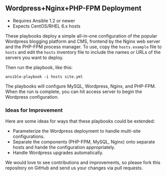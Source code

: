 ## Wordpress+Nginx+PHP-FPM Deployment

- Requires Ansible 1.2 or newer
- Expects CentOS/RHEL 6.x hosts

These playbooks deploy a simple all-in-one configuration of the popular
Wordpress blogging platform and CMS, frontend by the Nginx web server and the
PHP-FPM process manager. To use, copy the `hosts.example` file to `hosts` and 
edit the `hosts` inventory file to include the names or URLs of the servers
you want to deploy.

Then run the playbook, like this:

	ansible-playbook -i hosts site.yml

The playbooks will configure MySQL, Wordpress, Nginx, and PHP-FPM. When the run
is complete, you can hit access server to begin the Wordpress configuration.

### Ideas for Improvement

Here are some ideas for ways that these playbooks could be extended:

- Parameterize the Wordpress deployment to handle multi-site configurations.
- Separate the components (PHP-FPM, MySQL, Nginx) onto separate hosts and 
hande the configuration appropriately.
- Handle Wordpress upgrades automatically.

We would love to see contributions and improvements, so please fork this
repository on GitHub and send us your changes via pull requests.
